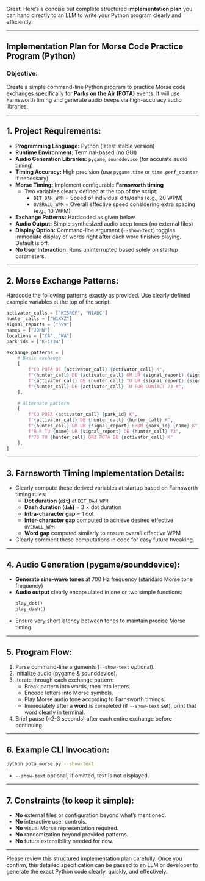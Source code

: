 Great! Here’s a concise but complete structured **implementation plan** you can hand directly to an LLM to write your Python program clearly and efficiently:

---

## **Implementation Plan for Morse Code Practice Program (Python)**

### **Objective:**
Create a simple command-line Python program to practice Morse code exchanges specifically for **Parks on the Air (POTA)** events. It will use Farnsworth timing and generate audio beeps via high-accuracy audio libraries.

---

## **1. Project Requirements:**

- **Programming Language:** Python (latest stable version)
- **Runtime Environment:** Terminal-based (no GUI)
- **Audio Generation Libraries:** `pygame`, `sounddevice` (for accurate audio timing)
- **Timing Accuracy:** High precision (use `pygame.time` or `time.perf_counter` if necessary)
- **Morse Timing:** Implement configurable **Farnsworth timing**
  - Two variables clearly defined at the top of the script:
    - `DIT_DAH_WPM` = Speed of individual dits/dahs (e.g., 20 WPM)
    - `OVERALL_WPM` = Overall effective speed considering extra spacing (e.g., 10 WPM)
- **Exchange Patterns:** Hardcoded as given below
- **Audio Output:** Simple synthesized audio beep tones (no external files)
- **Display Option:** Command-line argument (`--show-text`) toggles immediate display of words right after each word finishes playing. Default is off.
- **No User Interaction:** Runs uninterrupted based solely on startup parameters.

---

## **2. Morse Exchange Patterns:**

Hardcode the following patterns exactly as provided. Use clearly defined example variables at the top of the script:

```python
activator_calls = ["KI5RCF", "N1ABC"]
hunter_calls = ["W1XYZ"]
signal_reports = ["599"]
names = ["JOHN"]
locations = ["CA", "WA"]
park_ids = ["K-1234"]

exchange_patterns = [
    # Basic exchange
    [
        f"CQ POTA DE {activator_call} {activator_call} K",
        f"{hunter_call} DE {activator_call} GM UR {signal_report} {signal_report} NAME {name} {name} QTH {location} {location} AT PARK {park_id} {park_id} K",
        f"{activator_call} DE {hunter_call} TU UR {signal_report} {signal_report} NAME IS BOB QTH NY 73 K",
        f"{hunter_call} DE {activator_call} TU FOR CONTACT 73 K",
    ],

    # Alternate pattern
    [
        f"CQ POTA {activator_call} {park_id} K",
        f"{activator_call} DE {hunter_call} {hunter_call} K",
        f"{hunter_call} GM UR {signal_report} FROM {park_id} {name} K",
        f"R R TU {name} UR {signal_report} DE {hunter_call} 73",
        f"73 TU {hunter_call} QRZ POTA DE {activator_call} K"
    ],
]
```

---

## **3. Farnsworth Timing Implementation Details:**

- Clearly compute these derived variables at startup based on Farnsworth timing rules:
    - **Dot duration (`dit`)** at `DIT_DAH_WPM`
    - **Dash duration (`dah`)** = 3 × dot duration
    - **Intra-character gap** = 1 dot
    - **Inter-character gap** computed to achieve desired effective `OVERALL_WPM`
    - **Word gap** computed similarly to ensure overall effective WPM
- Clearly comment these computations in code for easy future tweaking.

---

## **4. Audio Generation (pygame/sounddevice):**

- **Generate sine-wave tones** at 700 Hz frequency (standard Morse tone frequency)
- **Audio output** clearly encapsulated in one or two simple functions:
    ```python
    play_dot()
    play_dash()
    ```
- Ensure very short latency between tones to maintain precise Morse timing.

---

## **5. Program Flow:**

1. Parse command-line arguments (`--show-text` optional).
2. Initialize audio (pygame & sounddevice).
3. Iterate through each exchange pattern:
    - Break pattern into words, then into letters.
    - Encode letters into Morse symbols.
    - Play Morse audio tone according to Farnsworth timings.
    - Immediately after a **word** is completed (if `--show-text` set), print that word clearly in terminal.
4. Brief pause (~2-3 seconds) after each entire exchange before continuing.

---

## **6. Example CLI Invocation:**

```bash
python pota_morse.py --show-text
```

- `--show-text` optional; if omitted, text is not displayed.

---

## **7. Constraints (to keep it simple):**

- **No** external files or configuration beyond what’s mentioned.
- **No** interactive user controls.
- **No** visual Morse representation required.
- **No** randomization beyond provided patterns.
- **No** future extensibility needed for now.

---

Please review this structured implementation plan carefully. Once you confirm, this detailed specification can be passed to an LLM or developer to generate the exact Python code clearly, quickly, and effectively.